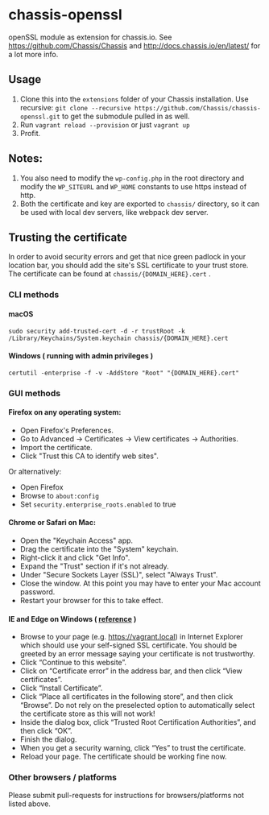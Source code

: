 # chassis-openssl
openSSL module as extension for chassis.io. See https://github.com/Chassis/Chassis and http://docs.chassis.io/en/latest/ for a lot more info.

## Usage

1. Clone this into the `extensions` folder of your Chassis installation. Use recursive: `git clone --recursive https://github.com/Chassis/chassis-openssl.git` to get the submodule pulled in as well.
1. Run `vagrant reload --provision` or just `vagrant up`
1. Profit.

## Notes:

1. You also need to modify the `wp-config.php` in the root directory and modify the `WP_SITEURL` and `WP_HOME` constants to use https instead of http.
1. Both the certificate and key are exported to `chassis/` directory, so it can be used with local dev servers, like webpack dev server.

## Trusting the certificate

In order to avoid security errors and get that nice green padlock in your location bar, you should add the site's SSL certificate to your trust store. The certificate can be found at `chassis/{DOMAIN_HERE}.cert` .

### CLI methods

#### macOS
`sudo security add-trusted-cert -d -r trustRoot -k /Library/Keychains/System.keychain chassis/{DOMAIN_HERE}.cert`

#### Windows ( running with admin privileges )
`certutil -enterprise -f -v -AddStore "Root" "{DOMAIN_HERE}.cert"`

### GUI methods

#### Firefox on any operating system:

- Open Firefox's Preferences.
- Go to Advanced -> Certificates -> View certificates -> Authorities.
- Import the certificate.
- Click "Trust this CA to identify web sites".

Or alternatively:

- Open Firefox
- Browse to `about:config`
- Set `security.enterprise_roots.enabled` to true

#### Chrome or Safari on Mac:

- Open the "Keychain Access" app.
- Drag the certificate into the "System" keychain.
- Right-click it and click "Get Info".
- Expand the "Trust" section if it's not already.
- Under "Secure Sockets Layer (SSL)", select "Always Trust".
- Close the window. At this point you may have to enter your Mac account password.
- Restart your browser for this to take effect.

#### IE and Edge on Windows ( [reference](https://medium.com/@ali.dev/how-to-trust-any-self-signed-ssl-certificate-in-ie11-and-edge-fa7b416cac68) )

- Browse to your page (e.g. https://vagrant.local) in Internet Explorer which should use your self-signed SSL certificate. You should be greeted by an error message saying your certificate is not trustworthy.
- Click “Continue to this website”.
- Click on “Certificate error” in the address bar, and then click “View certificates”.
- Click “Install Certificate”.
- Click “Place all certificates in the following store”, and then click “Browse”. Do not rely on the preselected option to automatically select the certificate store as this will not work!
- Inside the dialog box, click “Trusted Root Certification Authorities”, and then click “OK”.
- Finish the dialog.
- When you get a security warning, click “Yes” to trust the certificate.
- Reload your page. The certificate should be working fine now.


### Other browsers / platforms

Please submit pull-requests for instructions for browsers/platforms not listed above.

